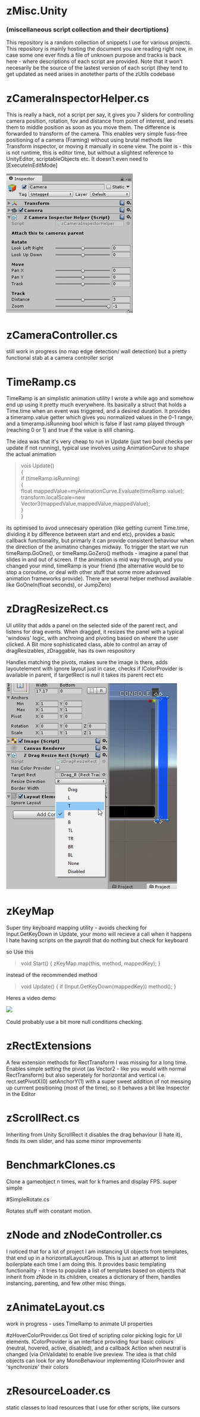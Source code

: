 # zMisc.Unity 
### (miscellaneous script collection and their decrtiptions)
This repository is a random collection of snippets I use for various projects. This repository is mainly hosting the document you are reading right now, in case some one ever finds a file of unknown purpose and tracks is back here - where descriptions of each script are provided.
Note that it won't necesarily be the source of the lastest version of each script (they tend to get updated as need arises in anotether parts of the zUtils codebase

# zCameraInspectorHelper.cs
This is really a hack, not a script per say, it gives you 7 sliders for controlling camera position, rotation, fov and distance from point of interest, and resets them to middle position as soon as you move them. The difference is forwarded to transform of the camera. This enables very simple fuss-free positioning of a camera (Framing) without using brutal methods like Transform inspector, or moving it manually in scene view.
The point is - this is not runtime, this is editor time, but without a slightest reference to UnityEditor, scriptableObjects etc. It doesn't even need to [ExecuteInEditMode]

![Alt text](/Screenshots/cameraInspector.png?raw=true?raw=true "Screenshot")
# zCameraController.cs
still work in progress (no map edge detection/ wall detection) but a pretty functional stab at a camera controller script

# TimeRamp.cs

TimeRamp is an simplistic animation utility I wrote a while ago and somehow end up using it pretty much everywhere.
Its basically a struct that holds a Time.time when an event was triggered, and a desired duration. It provides a timeramp.value getter which gives you normalized values in the 0-1 range, and a timeramp.isRunning bool which is false if last ramp played through (reaching 0 or 1) and true if the value is still chaning.

The idea was that it's very cheap to run in Update (just two bool checks per update if not running), typical use involves using AnimationCurve to shape the actual animation

>vois Update()<br/>
>{<br/>
> if (timeRamp.isRunning)<br/>
>  {<br/>
>  float mappedValue=myAnimationCurve.Evaluate(timeRamp.value);<br/>
>  transform.localScale=new Vector3(mappedValue,mappedValue,mappedValue);<br/>
> }<br/>
>}

its optimised to avod unnecesary operation (like getting current Time.time, dividing it by difference between start and end etc), provides a basic callback functionality, but primarly it can provide consistent behaviour when the direction of the animatino changes midway.
To trigger the start we run timeRamp.GoOne(), or timeRamp.GoZero() methods - imagine a panel that slides in and out of screen. If the animation is mid way through, and you changed your mind, timeRamp is your friend (the alternative would be to stop a coroutine, or deal with other stuff that some more advanved animation frameworks provide).
There are several helper methosd available like GoOneIn(float seconds), or JumpZero)



# zDragResizeRect.cs

UI utility that adds a panel on the selected side of the parent rect, and listens for drag events. When dragged, it resizes the panel with a typical 'windows' logic, with anchroing and pivoting based on where the user clicked.
A Bit more sophisticated class, able to control an array of dragResizables, zDraggable, has its own respository

Handles matching the pivots, makes sure the image is there, adds layoutelement with ignore layout just in case, checks if IColorProvider is available in parent, if targetRect is null it takes its parent rect etc

![Alt text](/Screenshots/dragResize.png?raw=true?raw=true "Screenshot")



# zKeyMap
Super tiny keyboard mapping utility - avoids checking for Input.GetKeyDown in Update, your mono will recieve a call when it happens
I hate having scripts on the payroll that do nothing but check for keyboard

so Use this

>void Start()
>   {
>      zKeyMap.map(this, method, mappedKey);
>   }

instead of the recommended method

>void Update()
>    {
>        if (Input.GetKeyDown(mappedKey)) method();
>    }
    
Heres a video demo
    
[![](http://img.youtube.com/vi/eSrLbbu6xas/0.jpg)](http://www.youtube.com/watch?v=eSrLbbu6xas)
  
Could probably use a bit more null conditions checking. 

# zRectExtensions

A few extension methods for RectTransform I was missing for a long time. Enables simple setting the piviot (as Vector2 - like you would with normal RectTransform) but also 
seperately for horizontal and vertical i.e. rect.setPivotX(0) setAnchorY(1) with a super sweet addition of not messing up currrent positioning (most of the time), so it behaves a bit like Inspector in the Editor

# zScrollRect.cs

Inheriting from Unity ScrollRect it disables the drag behaviour (I hate it), finds its own slider, and has some minor improvements

# BenchmarkClones.cs

Clone a gameobject n times, wait for k frames and display FPS. super simple

#SimpleRotate.cs

Rotates stuff with constant motion.

# zNode and zNodeController.cs

I noticed that for a lot of project I am instancing UI objects from templates, that end up in a horizontalLayoutGroup. This is just an attempt to limit boilerplate each time I am doing this. 
It provides basic templating functionality - it tries to populate a list of templates based on objects that inherit from zNode in its children, creates a dictionary of them, handles instancing, parenting, and few other misc things.

# zAnimateLayout.cs
work in progress - uses TimeRamp to animate UI properties

#zHoverColorProvider.cs
Got tired of scripting color picking logic for UI elements. IColorProvider is an interface providing four basic colours (neutral, hovered, active, disabled), and a callback Action when neutral is changed (via OnValidate) to enable live preview.
The idea is that child objects can look for any MonoBehaviour implementing IColorProvier and 'synchronize' their colors



# zResourceLoader.cs
static classes to load resources that I use for other scripts, like cursors







